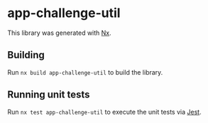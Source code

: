 # app-challenge-util

This library was generated with [Nx](https://nx.dev).

## Building

Run `nx build app-challenge-util` to build the library.

## Running unit tests

Run `nx test app-challenge-util` to execute the unit tests via [Jest](https://jestjs.io).
